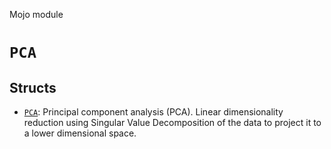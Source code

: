 Mojo module

# `PCA`

## Structs

- [`PCA`](PCA.md): Principal component analysis (PCA). Linear dimensionality reduction using Singular Value Decomposition of the data to project it to a lower dimensional space.

